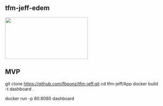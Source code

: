 ## tfm-jeff-edem
<img align="center" width="270" height="136" src="http://www.gepacv.org/wp-content/uploads/2017/01/EDEM-Logo--540x272.png">

## MVP
git clone https://github.com/fbponz/tfm-jeff.git
cd tfm-jeff/App
docker build -t dashboard .

docker run -p 80:8080 dashboard



